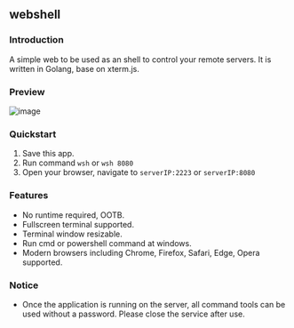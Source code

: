 ## webshell

### Introduction

A simple web to be used as an shell to control your remote servers. It is written in Golang, base on xterm.js.

### Preview
![image](https://github.com/user-attachments/assets/5e06ddf0-9875-4036-b746-7d8f4272f319)


### Quickstart
1. Save this app.
2. Run command `wsh` or `wsh 8080`
3. Open your browser, navigate to `serverIP:2223` or `serverIP:8080`

### Features
* No runtime required, OOTB.
* Fullscreen terminal supported.
* Terminal window resizable.
* Run cmd or powershell command at windows.
* Modern browsers including Chrome, Firefox, Safari, Edge, Opera supported.

### Notice
* Once the application is running on the server, all command tools can be used without a password. Please close the service after use.
